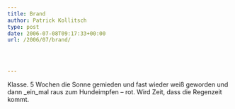 ```yaml
---
title: Brand
author: Patrick Kollitsch
type: post
date: 2006-07-08T09:17:33+00:00
url: /2006/07/brand/




---
```

Klasse. 5 Wochen die Sonne gemieden und fast wieder wei&szlig; geworden und dann \_ein\_mal raus zum Hundeimpfen &#8211; rot. Wird Zeit, dass die Regenzeit kommt.